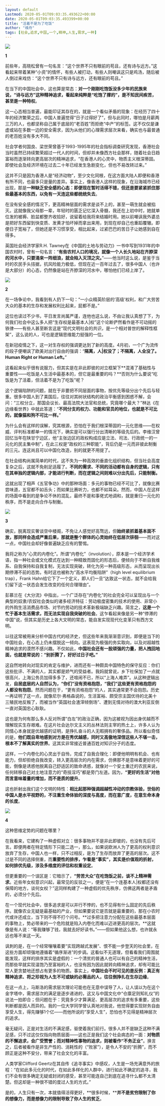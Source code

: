 ```yaml
---
layout: default
Lastmod: 2020-05-01T09:03:35.493622+00:00
date: 2020-05-01T09:03:35.493399+00:00
title: "活着不是为了吃饭"
author: "维舟"
tags: [社会,追求,中国,一个,精神,人生,需求,一种]
---
```


![](https://images.weserv.nl/?url=https%3A//mmbiz.qpic.cn/mmbiz_jpg/a5gPZh3sTSu1yue9Gh3PT3txr8OCjMgZW9fhNWmEWibeanXoX8UDkSYx0EUELILft3M3cVEPhTrBibibFcwDrzdeg/640%3Fwx_fmt%3Djpeg)

**1**  

前些年，高晓松曾有一句名言：“这个世界不只有眼前的苟且，还有诗与远方。”这看起来带着某种“小资”的情怀，有些人被打动，有些人则嘲讽这只是鸡汤，随后被人倒过来戏仿：“这个世界不只有诗与远方，还有眼前的苟且。”  

在当下的中国社会中，这也算是常态：**对一个刚刚吃饱饭没多少年的民族来说，“诗与远方”这种精神追求，看起来纯粹是“吃饱了撑的”，是不知民间疾苦，甚至是一种特权**。

这一心态相当普遍，最能印证其存在的，就是一个看似矛盾的现象：在经历了四十年的经济繁荣之后，中国人普遍觉得“日子过得好了”，但与此同时，哪怕是月薪两三万的人，也都坚称自己属于底层的“老百姓”而拒绝“中产”的标签。这不仅仅是谦虚或站在多数一边的安全需求，因为从他们的心理需求层次来看，确实也与最普通的老百姓没有多大不同。  

社会学者何国良、梁世荣曾基于1993-1995年的社会指标调查研究发现，香港社会当时虽然已持续繁荣超过一代人的时间，但却并未像西方社会那样，随着社会日趋富裕而逐渐转向更高层次的精神追求，“在香港人的心灵中，物质主义根深蒂固。即使社会及经济环境在过去二十年已经发生急剧变化，但也不易改转过来。”

这并不只是因为香港人是“经济动物”，至少文化同根，在这方面大陆人即便和香港有所不同，也最多只是量的差异。事实上，像香港人这样的现象，在沿海城市已经出现，那是**一种缺乏安全感的心态：即便现在暂时活得不错，但还是要紧紧抓住那些最基本的东西，以免有一天连这些都统统失去**。  

在没有安全感的情况下，更高精神层面的需求是谈不上的，甚至一萌生就会被掐灭。这就像我父母那一辈，年轻时的匮乏记忆深入骨髓，我还在上初中时，她就单位发的被褥、脸盆都整齐收拾好，说留着给我将来结婚时用。她以前嘲讽我外婆总是把好东西留到快变质、发黄才怕坏掉而拿出来用，到现在却自己也重蹈覆辙。即便日子宽裕了，但她还是不习惯享受，相比起来，过紧巴巴的苦日子让她感到自在得多。

英国社会经济学家R.H. Tawney在《中国的土地与劳动力》一书中写到1931年的中国农村时，曾有一句名言：“**有些农村人口的境况，就像一个人长久地站在齐脖深的河水中，只要涌来一阵细浪，就会陷入灭顶之灾。**”——他当时这么说，是鉴于当时的农民手头拮据，抗风险能力极低，但现在近一百年过去了，很多中国人（也许是大部分）的心态，仍然像是站在齐脖深的河水中，哪怕他们已经上岸了。  

![](https://images.weserv.nl/?url=https%3A//mmbiz.qpic.cn/mmbiz_png/a5gPZh3sTSu1yue9Gh3PT3txr8OCjMgZVtXLTY7S9UK7CFYHcgFHkbZWicd3ialnWOXHQkQ2umnXQ77JBylgkgibg/640%3Fwx_fmt%3Dpng)

**2**

在一场争论中，我看到有人扔下一句：“一小众精英阶层的‘高级’权利，和广大劳苦大众的基本的生存和发展权利比起来，屁都不是。”

这位也读过不少书，平日发言尚属严谨，连他也这么说，不由让我认真想了下，为何我们社会中这么多人把“生存权是最基本人|权”这个论断俨然看作是不可动摇的铁律——有些人甚至断言这是“现代文明社会的共识，是一个相对普世的解释性框架”，这么说的人，可也是逻辑思维能力挺强的一位。

在新冠疫情之下，这一对生存权的强调更达到了新的高度。4月初，一个广为流传的段子便嘲讽了欧美对出行自由的强调：“**隔离，人|权没了；不隔离，人全没了。Human Right or Human Left。**”

这看起来似乎很有说服力，但其实是在非此即彼的对立框架下**混淆了基础性与重要性——吃饭是人生活中最基本的，但它是最重要的吗？**否则为什么要说“吃饭是为了活着，但活着不是为了吃饭”呢？  

这个逻辑陷阱的问题，就在于非要把不同层面的事物，按优先等级分出个先后与轻重。很多中国人到了美国后，往往对其树状结构的政治平衡感到困惑不解，会问：“三权分立，那国会议长、最高法院大法官和总统，究竟哪个最大？”林达《在边缘看世界》中就此答道：“**不同分支的权力、功能和官员的地位，也就是不可比的，就像猫和狗不可比一样。**”

为什么会有这样的误解，究其根源，恐怕在于我们根深蒂固的一元化思维——在权威、评判标准都单一的情况下，确实是可以强行分出清晰的等级先后的。李维汉曾回忆当年在陕甘宁边区，他“主张边区的政权构成应是立法、司法、行政统一的一元化的民主集中制”，在此三权是“政权的三种职能”，背后仍是一元而非彼此制衡的三元。连这尚且可以中国化改造，别的就更不用提了。  

在社会结构尚属简单的时代，这不失为一种高效的垂直化组织结构，但当社会高度复杂之后，这就不免削足适履了。**不同的需求、不同的活动都有自身的逻辑，只有在其单独的逻辑内部，才能进行判断，而在逻辑之间则难以分出先后，只能制衡。**

这就出现了相声《五官争功》中的那种场面：多元的事物已经不可比了，就像比赛尝味道，五官都不如舌头；而如果比赛听力，也都不如耳朵。然而，中国人在这样的场面中看到的是争论不休的混乱，最终不是和事佬式地调和，就是重归一元化的秩序，而不是走向合作与制衡。  

![](https://images.weserv.nl/?url=https%3A//mmbiz.qpic.cn/mmbiz_jpg/a5gPZh3sTSu1yue9Gh3PT3txr8OCjMgZlGldq2ibnWxqIj5q8ReowiaVQZnHFoYSAtAk1d4o8a9vwYU5Jicm1Hhbg/640%3Fwx_fmt%3Djpeg)

**3**

确实，脱离现实奢谈空中楼阁，不免让人感觉好高骛远，但**始终紧抓着基本面不放，那同样会造成严重后果，那就是整个群体的心灵始终在低层次徘徊**——而对这一点，中国社会却好像普遍缺乏应有的警惕。  

我将之称为“心灵的内卷化”。所谓“内卷化”（involution），原本是一个经济学术语，指一种社会或文化模式在达到一种精致而固化的形态后，便倾向于不断自我维系、自我保持和自我复制，无法实现突破，转化为另一种高级形态，从而呈现出长期停滞不前的态势。有时这也被称为“高水平均衡陷阱”（high level equilibrium trap），Frank Hahn给它下了一个定义，即人们一旦“达致这一状态，就不会给我们留下这一状态会发生改变的任何合理理由”。

彭慕兰在《大分流》中指出，一个广泛存在“内卷化”的社会完全可以呈现出与一个典型的奴隶/农奴社会类似的诸多经济特征：劳动极度密集的技术的使用、非常小的外购生活消费品市场、对节约劳动的技术革新极端缺乏兴趣。简言之，**这是一个忙于基本生活需求，而无法实现自我突破的社会**。这乍看起来像是另一种“停滞的中国”说，但其实是历史上各大文明的常态，能自发实现现代化变革只有西方文明。

以往这常被用来分析中国古代的经济史，但这些年来我渐渐意识到，即便是当下的中国社会，在心态上仍未摆脱这一倾向。这表现为极强的务实取向，以及对超越性精神追求的漠然不感兴趣。不仅如此，**中国社会还有一股顽强的力量，把人拽回地面，也就是常说的：“别折腾了，好好过日子吧。”**

这自然地转向对现实的肯定与维护，进而还有一种颇具中国特色的保守反应：你们这些批评、不满的人，其实都是娇气的受益者。我妈就曾说，乡下社保加了一点就很高兴，上海公务员加得多多了，还喧闹不已，所以“上海人难弄”。从这种逻辑出发，**自居底层的人自然认为，“你们”没有资格抱怨，“我们”这些更有资格抱怨的人都没有抱怨**。然而问题在于，“更有资格抱怨”的人，其实通常更不会抱怨。历史一再证明了这一点，就像尼尔·弗格森说的，生活富裕、颇受宗主国优待的北美十三殖民地反叛了，而被当作“英国社会渣滓倾倒场”、遭到无情对待的澳大利亚反倒一直对英国忠心耿耿。

这也是为何有那么多人反对所谓“白左”的政治正确，因为这被视为因出身优越而不理解现实生存艰难。在这片社会达尔文主义的丛林法则主宰的热土上，许多人认为同情心本身就是优越感的证明，是挣扎奋斗的人无暇拥有的奢侈品。所以看似奇怪的是，**他们既自卑地感到对方是在秀优越感，同时又高傲地深信这些人不堪一击，根本不了解真实的世界**。这其实非常接近普通百姓对知识分子的态度。 

这样，一个内卷化的心灵出于自怜，完成了自我合理化：即便他明明有机会、也有能力，但却拒绝自我改变，转入更高层次的内在需求，仿佛那不是意味着更好的可能，倒像是诱惑他脱离自己舒适区的致命诱惑，就像对一个安土重迁的农民来说，任何转移自己对土地注意力的“奇技淫巧”都是旁门左道。因为，**“更好的生活”对他而言意味着量的增加，而不是质的提升**。

这也折射出我们这个文明的特性：**相比起那种强调超越性冲动的宗教体验，世俗的中国人是水平视野的，不注重生命体验的深度与高度，而在意广度，在意生命本身的长度**。  

![](https://images.weserv.nl/?url=https%3A//mmbiz.qpic.cn/mmbiz_jpg/a5gPZh3sTSu1yue9Gh3PT3txr8OCjMgZH66ic0YYwGJ3r34QUFGr9gPDFpvtvvNke3CElHibGmRVXGsiaPnKCjJzg/640%3Fwx_fmt%3Djpeg)

**4**

这种思维定势的问题在哪里？

在我看来，它建构了一种虚假对立：很多事物并不是非此即彼的，也没有先后可言。即便两者在特定情形下只能二选一，那么，如果说欧洲人为了更高的权利意识放弃了生存，中国人也一样，只不过相反，是为了生存而放弃了更高的层次。这不过是不同的选择侧重，而**重要性的排序，乍看是“事实”，其实是价值观的折射，如何排优先级，涉及多维度的评估和权重设定**。

但更重要的一个误区是：它暗示了，**“劳苦大众”在吃饱饭之前，谈不上精神需求**。近些年女权意识兴起，最常见的反驳之一，便是“在一个连基本人|权都还没有保障的地方，谈何女权？”这同样构建了一种虚假的优先秩序，仿佛这两者是矛盾的，必须分个先后。

在一个现代社会中，很多追求是可以并行不悖的，也不见得有什么固定的先后秩序。就像农业无疑是最基础的产业，但如果要说它是否就是最重要的，那在小农时代或许还成立，当下则不得不打个问号。**过多把注意力分配在这些最基本层面的事物上，势必带来的一个危险就是陷入内卷化而难以迈进更高的层次。**这就像是有人说：“等我赚够了钱，我就去好好读书。”——但如果他这么想，也许就永远也等不来这一天。

讽刺的是，在一个经常嚷嚷着要“实现跨越式发展”、恨不能一步登天的社会里，在这些方面却顽强地遵循着“循序渐进”的步调。这看似不无道理，但看看我们周围就能发现，这样的排序其实是虚假的：一个清贫的普通人也可以有自己的精神生活，而那些早就实现温饱乃至富裕的人，也没有因为因此就转向精神追求，却有可能比常人更贪婪地还想占有更多的物质。事实上，**中国社会不时可见的是反例：真正有精神追求、将之珍视为人生不可或缺的必需品的人，往往倒挣扎在生存边缘**。

在这一点上，马斯洛的需求层次理论可能也在无意中误导了人，让人误以为在这个金字塔中，需求层次的满足是逐步递进的，这又与中国文化中“仓廪足则知礼仪”的说法一拍即合；但问题在于：究竟多少才算满足、更高层次的追求有多重要，这些判断都是因人而异的。我的一位大学同学曾认真地对我说，他觉得要实现财务自由享受人生，得先赚够1个亿——而他所说的“享受人生”，恐怕也不见得是精神层次的追求。  

毫无疑问，正是对生活的不满足感，驱使着我们前行。很多人并不是缺乏这种不满足感，只不过这仅仅指向物质层面——这也正是我们这个社会病态的一面：**对物质的不懈追求，会广受赞誉；而对精神性事物的追求，则被看作“不务正业”**。换言之，后者被看作是非生产性的、消耗性的（“败家”），是令人不安的“折腾”，而不顾正是这种不安分，带来了社会文化的丰富。  

人类学家Clifford Geertz在其自传《追寻事实》中感叹，人生是一场充满意外的旅程：“在如此多元化的时代，在如此多样化的人群中，进行如此不确定的追寻，我们不会有很多确定无疑或封闭的感受，甚至可能连自己到底在追寻什么都不太清楚。但这却是一种很不错的度过人生的方式。”  

是的，人生只有一次，本就值得活得更好，**很多时候，****并不是贫穷限制了你的想像力，而是想像力的限制导致了你人生的贫乏**。

